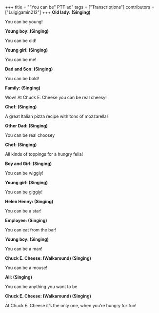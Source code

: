 +++
title = "\"You can be\" PTT ad"
tags = ["Transcriptions"]
contributors = ["Luigigamin212"]
+++
**Old lady: (Singing)**

You can be young! 

**Young boy: (Singing)**

You can be old! 

**Young girl: (Singing)**

You can be me! 

**Dad and Son: (Singing)**

You can be bold! 

**Family: (Singing)**

Wow! At Chuck E. Cheese you can be real cheesy!

**Chef: (Singing)**

A great Italian pizza recipe with tons of mozzarella! 

**Other Dad: (Singing)**

You can be real choosey 

**Chef: (Singing)**

All kinds of toppings for a hungry fella! 

**Boy and Girl: (Singing)**

You can be wiggly! 

**Young girl: (Singing)** 

You can be giggly! 

**Helen Henny: (Singing)**

You can be a star! 

**Employee: (Singing)**

You can eat from the bar!

**Young boy: (Singing)**

You can be a man!

**Chuck E. Cheese: (Walkaround) (Singing)**

You can be a mouse! 

**All: (Singing)**

You can be anything you want to be 

**Chuck E. Cheese: (Walkaround) (Singing)**

At Chuck E. Cheese it’s the only one, when you’re hungry for fun! 

